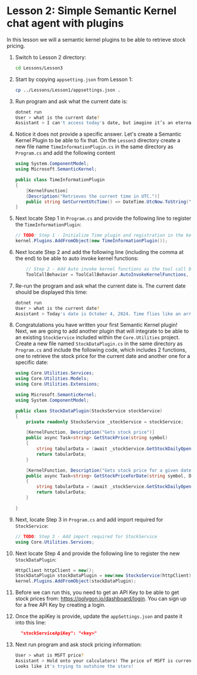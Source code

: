# Lesson 2: Simple Semantic Kernel chat agent with plugins

In this lesson we will a semantic kernel plugins to be able to retrieve stock pricing.

1. Switch to Lesson 2 directory:

    ```bash
    cd Lessons/Lesson3
    ```

1. Start by copying `appsetting.json` from Lesson 1:

    ```bash
    cp ../Lessons/Lesson1/appsettings.json .
    ```

1. Run program and ask what the current date is:

    ```bash
    dotnet run
    User > what is the current date?
    Assistant > I can't access today's date, but imagine it’s an eternal "Fri-yay," ready for financial fun! How can I help you on this hypothetical day?
    ```

1. Notice it does not provide a specific answer. Let's create a Semantic Kernel Plugin to be able to fix that. 
   On the `Lesson3` directory create a new file name `TimeInformationPlugin.cs` in the same directory as `Program.cs` 
   and add the following content

    ```csharp
    using System.ComponentModel;
    using Microsoft.SemanticKernel;

    public class TimeInformationPlugin
    {
        [KernelFunction] 
        [Description("Retrieves the current time in UTC.")]
        public string GetCurrentUtcTime() => DateTime.UtcNow.ToString("R");
    }
    ```

1. Next locate Step 1 in `Program.cs` and provide the following line to register the `TimeInformationPlugin`:

    ```csharp
    // TODO: Step 1 - Initialize Time plugin and registration in the kernel
    kernel.Plugins.AddFromObject(new TimeInformationPlugin());
    ```

1. Next locate Step 2 and add the following line (including the comma at the end) to be able to 
   auto invoke kernel functions:

    ```csharp
        // Step 2 - Add Auto invoke kernel functions as the tool call behavior
        ToolCallBehavior = ToolCallBehavior.AutoInvokeKernelFunctions,
    ```

1. Re-run the program and ask what the current date is. The current date should be displayed this time:

    ```bash
    dotnet run
    User > what is the current date?
    Assistant > Today's date is October 4, 2024. Time flies like an arrow; fruit flies like a banana! 
    ```

1. Congratulations you have written your first Semantic Kernel plugin! Next, we are going to add another plugin
   that will integrate to be able to an existing `StockService` included within the `Core.Utilities` project.
   Create a new file named `StockDataPlugin.cs` in the same directory as `Program.cs` and include the following code,
   which includes 2 functions, one to retrieve the stock price for the current date and another one for a specific date:

    ```csharp
    using Core.Utilities.Services;
    using Core.Utilities.Models;
    using Core.Utilities.Extensions;

    using Microsoft.SemanticKernel;
    using System.ComponentModel;

    public class StockDataPlugin(StocksService stockService)
    {
        private readonly StocksService _stockService = stockService;

        [KernelFunction, Description("Gets stock price")]
        public async Task<string> GetStockPrice(string symbol)
        {
            string tabularData = (await _stockService.GetStockDailyOpenClose(symbol)).FormatStockData();
            return tabularData;
        }

        [KernelFunction, Description("Gets stock price for a given date")]
        public async Task<string> GetStockPriceForDate(string symbol, DateTime date)
        {
            string tabularData = (await _stockService.GetStockDailyOpenClose(symbol, date)).FormatStockData();
            return tabularData;
        }

    }
    ```

1. Next, locate Step 3 in `Program.cs` and add import required for `StockService`:

    ```csharp
    // TODO: Step 3 - Add import required for StockService
    using Core.Utilities.Services;
    ```

1. Next locate Step 4  and provide the following line to register the new `StockDataPlugin`:

    ```csharp
    HttpClient httpClient = new();
    StockDataPlugin stockDataPlugin = new(new StocksService(httpClient));
    kernel.Plugins.AddFromObject(stockDataPlugin);
    ```

1. Before we can run this, you need to get an API Key to be able to get stock prices from: 
   https://polygon.io/dashboard/login. You can sign up for a free API Key by creating a login.

1. Once the apiKey is provide, update the `appSettings.json` and paste it into this line:

    ```json
      "stockServiceApiKey": "<key>"
    ```

1. Next run program and ask stock pricing information:

    ```bash
    User > what is MSFT price?
    Assistant > Hold onto your calculators! The price of MSFT is currently $417.63. 
    Looks like it's trying to outshine the stars! 
    ```